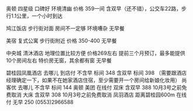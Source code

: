 奥顿  四星级 口碑好 环境清幽
价格 359一间
含双早（还不错），公交车22路，步行1.1公里，一个小时到达 

鸠江饭店 步行街对面
房间不一定够 环境嘈杂 无早餐

美宿 复式公寓 步行街附近
价格 350-400 无早餐

中央城 清沐酒店
地理位置比较方便
价格269左右
提前三个月预订，最多能提供10个房间左右
特价房无窗，其余都有窗 无早餐

碧桂园凤凰酒店 去哪儿 到店付 不含早 标间 348 含双早 标间 398
（需要跟酒店经理确定一下，如果不在她家酒店住宿，至少需要开一个房间给新娘化妆用）
尚客优 去哪儿 不含早 标间 144
奥顿 美团 在线付 双床 含双早 388 10月3号之前免费取消 大床 含双早 308 10月3号之前免费取消
凤羽酒店 距离碧桂园600m 在线付 无早 250 (0553)2966588
